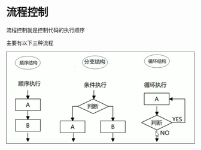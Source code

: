 # 流程控制

流程控制就是控制代码的执行顺序

主要有以下三种流程

![Snipaste_2022-07-17_20-56-42.png](assets/Snipaste_2022-07-17_20-56-42-20220717205643-9sf02cw.png)
